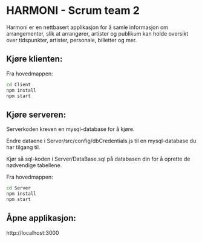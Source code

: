 # HARMONI - Scrum team 2

Harmoni er en nettbasert applikasjon for å samle informasjon om arrangementer, slik at arrangører, artister og publikum kan holde oversikt over tidspunkter, artister, personale, billetter og mer.


## Kjøre klienten:

Fra hovedmappen:

```sh
cd Client
npm install
npm start
```

## Kjøre serveren:

Serverkoden kreven en mysql-database for å kjøre.

Endre dataene i Server/src/config/dbCredentials.js til en mysql-database du har tilgang til.

Kjør så sql-koden i Server/DataBase.sql på databasen din for å oprette de nødvendige tabellene.

Fra hovedmappen:

```sh
cd Server
npm install
npm start
```

## Åpne applikasjon:

http://localhost:3000